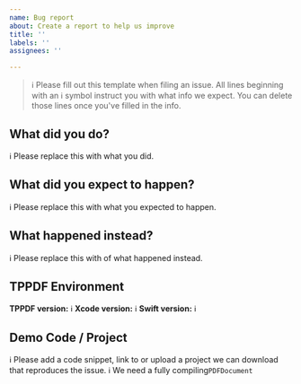 ```yaml
---
name: Bug report
about: Create a report to help us improve
title: ''
labels: ''
assignees: ''

---
```


> ℹ Please fill out this template when filing an issue.
> All lines beginning with an ℹ symbol instruct you with what info we expect. You can delete those lines once you've filled in the info.

## What did you do?

ℹ Please replace this with what you did.

## What did you expect to happen?

ℹ Please replace this with what you expected to happen.  

## What happened instead?

ℹ Please replace this with of what happened instead.  

## TPPDF Environment

**TPPDF version:** ℹ
**Xcode version:**  ℹ
**Swift version:** ℹ

## Demo Code / Project

ℹ Please add a code snippet, link to or upload a project we can download that reproduces the issue.
ℹ We need a fully compiling`PDFDocument`
